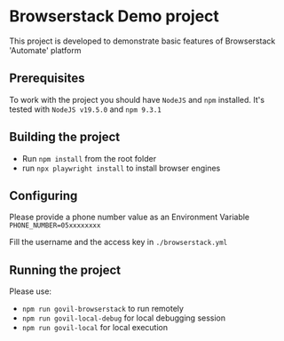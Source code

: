 # Browserstack Demo project

This project is developed to demonstrate basic features of Browserstack 'Automate' platform

## Prerequisites

To work with the project you should have `NodeJS` and `npm` installed.
It's tested with `NodeJS v19.5.0` and `npm 9.3.1`

## Building the project

* Run `npm install` from the root folder
* run `npx playwright install` to install browser engines

## Configuring

Please provide a phone number value as an Environment Variable
`PHONE_NUMBER=05xxxxxxxx`

Fill the username and the access key in `./browserstack.yml` 

## Running the project

Please use:
* `npm run govil-browserstack` to run remotely
* `npm run govil-local-debug` for local debugging session
* `npm run govil-local` for local execution